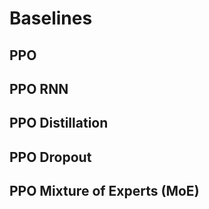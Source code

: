 # Baselines

## PPO

## PPO RNN

## PPO Distillation

## PPO Dropout

## PPO Mixture of Experts (MoE)

